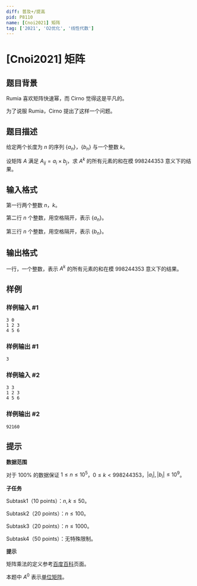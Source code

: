 ```yaml
---
diff: 普及+/提高
pid: P8110
name: [Cnoi2021] 矩阵
tag: ['2021', 'O2优化', '线性代数']
---
```

# [Cnoi2021] 矩阵
## 题目背景

Rumia 喜欢矩阵快速幂，而 Cirno 觉得这是平凡的。

为了说服 Rumia，Cirno 提出了这样一个问题。
## 题目描述

给定两个长度为 $n$ 的序列 $\{a_n\}$，$\{b_n\}$ 与一个整数 $k$。

设矩阵 $A$ 满足 $A_{ij}=a_i\times b_j$，求 $A^k$ 的所有元素的和在模 $998244353$ 意义下的结果。
## 输入格式

第一行两个整数 $n$，$k$。

第二行 $n$ 个整数，用空格隔开，表示 $\{a_n\}$。

第三行 $n$ 个整数，用空格隔开，表示 $\{b_n\}$。
## 输出格式

一行，一个整数，表示 $A^k$ 的所有元素的和在模 $998244353$ 意义下的结果。
## 样例

### 样例输入 #1
```
3 0
1 2 3
4 5 6
```
### 样例输出 #1
```
3
```
### 样例输入 #2
```
3 3
1 2 3
4 5 6
```
### 样例输出 #2
```
92160
```
## 提示

**数据范围**

对于 $100\%$ 的数据保证 $1 \le n \le 10^5$，$0\le k < 998244353$，$|a_i|,|b_i| \le 10^9$。

**子任务**

Subtask1（10 points）：$n, k \le 50$。

Subtask2（20 points）：$n \le 100$。

Subtask3（20 points）：$n \le 1000$。

Subtask4（50 points）：无特殊限制。

**提示**

矩阵乘法的定义参考[百度百科](https://baike.baidu.com/item/%E7%9F%A9%E9%98%B5%E4%B9%98%E6%B3%95/5446029?fr=aladdin)页面。

本题中 $A^0$ 表示[单位矩阵](https://baike.baidu.com/item/%E5%8D%95%E4%BD%8D%E7%9F%A9%E9%98%B5/8540268?fr=aladdin)。
